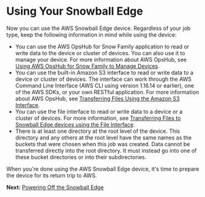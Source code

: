 # Using Your Snowball Edge<a name="transfer-data"></a>

Now you can use the AWS Snowball Edge device\. Regardless of your job type, keep the following information in mind while using the device:
+ You can use the AWS OpsHub for Snow Family application to read or write data to the device or cluster of devices\. You can also use it to manage your device\. For more information about AWS OpsHub, see [Using AWS OpsHub for Snow Family to Manage Devices](aws-opshub.md)\.
+ You can use the built\-in Amazon S3 interface to read or write data to a device or cluster of devices\. The interface can work through the AWS Command Line Interface \(AWS CLI using version 1\.16\.14 or earlier\), one of the AWS SDKs, or your own RESTful application\. For more information about AWS OpsHub, see [Transferring Files Using the Amazon S3 Interface](using-adapter.md)\.
+ You can use the file interface to read or write data to a device or a cluster of devices\. For more information, see [Transferring Files to Snowball Edge devices using the File Interface](using-fileinterface.md)\.
+ There is at least one directory at the root level of the device\. This directory and any others at the root level have the same names as the buckets that were chosen when this job was created\. Data cannot be transferred directly into the root directory\. It must instead go into one of these bucket directories or into their subdirectories\.

When you're done using the AWS Snowball Edge device, it's time to prepare the device for its return trip to AWS\.

**Next:** [Powering Off the Snowball Edge](turnitoff.md) 